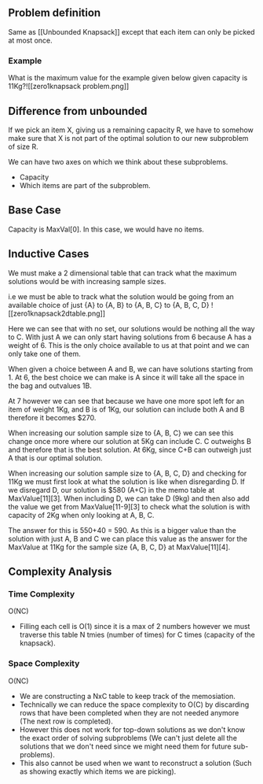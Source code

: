 ## Problem definition

Same as [[Unbounded Knapsack]] except that each item can only be picked at most once.

### Example

What is the maximum value for the example given below given capacity is 11Kg?![[zero1knapsack problem.png]]

## Difference from unbounded

If we pick an item X, giving us a remaining capacity R, we have to somehow make sure that X is not part of the optimal solution to our new subproblem of size R.

We can have two axes on which we think about these subproblems.

- Capacity
- Which items are part of the subproblem.
## Base Case

Capacity is MaxVal\[0]. In this case, we would have no items.

## Inductive Cases

We must make a 2 dimensional table that can track what the maximum solutions would be with increasing sample sizes.

i.e we must be able to track what the solution would be going from an available choice of just {A} to {A, B} to {A, B, C} to {A, B, C, D}
![[zero1knapsack2dtable.png]]

Here we can see that with no set, our solutions would be nothing all the way to C.
With just A we can only start having solutions from 6 because A has a weight of 6. This is the only choice available to us at that point and we can only take one of them.

When given a choice between A and B, we can have solutions starting from 1. At 6, the best choice we can make is A since it will take all the space in the bag and outvalues 1B.

At 7 however we can see that because we have one more spot left for an item of weight 1Kg, and B is of 1Kg, our solution can include both A and B therefore it becomes $270.

When increasing our solution sample size to {A, B, C} we can see this change once more where our solution at 5Kg can include C. C outweighs B and therefore that is the best solution. At 6Kg, since C+B can outweigh just A that is our optimal solution.

When increasing our solution sample size to {A, B, C, D} and checking for 11Kg we must first look at what the solution is like when disregarding D. If we disregard D, our solution is $580 (A+C) in the memo table at MaxValue\[11]\[3]. When including D, we can take D (9kg) and then also add the value we get from MaxValue\[11-9]\[3] to check what the solution is with capacity of 2Kg when only looking at A, B, C.

The answer for this is 550+40 = 590. As this is a bigger value than the solution with just A, B and C we can place this value as the answer for the MaxValue at 11Kg for the sample size {A, B, C, D} at MaxValue\[11]\[4].

## Complexity Analysis

### Time Complexity

O(NC)
- Filling each cell is O(1) since it is a max of 2 numbers however we must traverse this table N tmies (number of times) for C times (capacity of the knapsack).

### Space Complexity

O(NC)
- We are constructing a NxC table to keep track of the memosiation.
- Technically we can reduce the space complexity to O(C) by discarding rows that have been completed when they are not needed anymore (The next row is completed).
- However this does not work for top-down solutions as we don't know the exact order of solving subproblems (We can't just delete all the solutions that we don't need since we might need them for future sub-problems).
- This also cannot be used when we want to reconstruct a solution (Such as showing exactly which items we are picking).